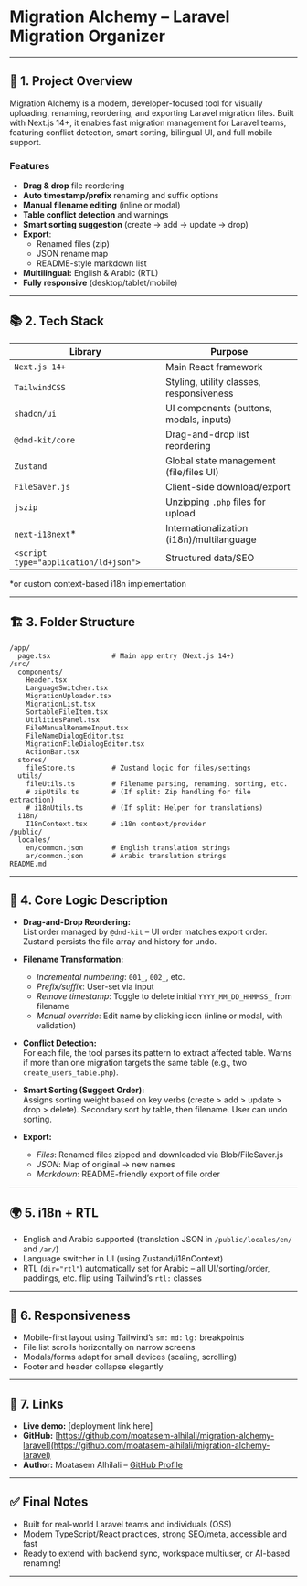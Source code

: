
# Migration Alchemy – Laravel Migration Organizer

---

## 🧩 1. Project Overview

Migration Alchemy is a modern, developer-focused tool for visually uploading, renaming, reordering, and exporting Laravel migration files. Built with Next.js 14+, it enables fast migration management for Laravel teams, featuring conflict detection, smart sorting, bilingual UI, and full mobile support.

### Features

- **Drag & drop** file reordering
- **Auto timestamp/prefix** renaming and suffix options
- **Manual filename editing** (inline or modal)
- **Table conflict detection** and warnings
- **Smart sorting suggestion** (create → add → update → drop)
- **Export**:
  - Renamed files (zip)
  - JSON rename map
  - README-style markdown list
- **Multilingual:** English & Arabic (RTL)
- **Fully responsive** (desktop/tablet/mobile)

---

## 📚 2. Tech Stack

| Library             | Purpose                                 |
|---------------------|-----------------------------------------|
| `Next.js 14+`       | Main React framework                    |
| `TailwindCSS`       | Styling, utility classes, responsiveness|
| `shadcn/ui`         | UI components (buttons, modals, inputs) |
| `@dnd-kit/core`     | Drag-and-drop list reordering           |
| `Zustand`           | Global state management (file/files UI) |
| `FileSaver.js`      | Client-side download/export             |
| `jszip`             | Unzipping `.php` files for upload       |
| `next-i18next`*     | Internationalization (i18n)/multilanguage |
| `<script type="application/ld+json">` | Structured data/SEO  |

\*or custom context-based i18n implementation

---

## 🏗️ 3. Folder Structure

```
/app/
  page.tsx               # Main app entry (Next.js 14+)
/src/
  components/
    Header.tsx
    LanguageSwitcher.tsx
    MigrationUploader.tsx
    MigrationList.tsx
    SortableFileItem.tsx
    UtilitiesPanel.tsx
    FileManualRenameInput.tsx
    FileNameDialogEditor.tsx
    MigrationFileDialogEditor.tsx
    ActionBar.tsx
  stores/
    fileStore.ts         # Zustand logic for files/settings
  utils/
    fileUtils.ts         # Filename parsing, renaming, sorting, etc.
    # zipUtils.ts        # (If split: Zip handling for file extraction)
    # i18nUtils.ts       # (If split: Helper for translations)
  i18n/
    I18nContext.tsx      # i18n context/provider
/public/
  locales/
    en/common.json       # English translation strings
    ar/common.json       # Arabic translation strings
README.md
```

---

## 🧠 4. Core Logic Description

- **Drag-and-Drop Reordering:**  
  List order managed by `@dnd-kit` – UI order matches export order.  
  Zustand persists the file array and history for undo.

- **Filename Transformation:**
  - *Incremental numbering*: `001_`, `002_`, etc.
  - *Prefix/suffix*: User-set via input
  - *Remove timestamp*: Toggle to delete initial `YYYY_MM_DD_HHMMSS_` from filename
  - *Manual override*: Edit name by clicking icon (inline or modal, with validation)

- **Conflict Detection:**  
  For each file, the tool parses its pattern to extract affected table. Warns if more than one migration targets the same table (e.g., two `create_users_table.php`).

- **Smart Sorting (Suggest Order):**  
  Assigns sorting weight based on key verbs (create > add > update > drop > delete). Secondary sort by table, then filename. User can undo sorting.

- **Export:**
  - *Files*: Renamed files zipped and downloaded via Blob/FileSaver.js
  - *JSON*: Map of original → new names
  - *Markdown*: README-friendly export of file order

---

## 🌍 5. i18n + RTL

- English and Arabic supported (translation JSON in `/public/locales/en/` and `/ar/`)
- Language switcher in UI (using Zustand/i18nContext)
- RTL (`dir="rtl"`) automatically set for Arabic – all UI/sorting/order, paddings, etc. flip using Tailwind’s `rtl:` classes

---

## 📱 6. Responsiveness

- Mobile-first layout using Tailwind’s `sm:` `md:` `lg:` breakpoints
- File list scrolls horizontally on narrow screens
- Modals/forms adapt for small devices (scaling, scrolling)
- Footer and header collapse elegantly

---

## 🔗 7. Links

- **Live demo:** [deployment link here]
- **GitHub:** [https://github.com/moatasem-alhilali/migration-alchemy-laravel](https://github.com/moatasem-alhilali/migration-alchemy-laravel)
- **Author:** Moatasem Alhilali – [GitHub Profile](https://github.com/moatasem-alhilali)

---

## ✅ Final Notes

- Built for real-world Laravel teams and individuals (OSS)
- Modern TypeScript/React practices, strong SEO/meta, accessible and fast
- Ready to extend with backend sync, workspace multiuser, or AI-based renaming!

---

